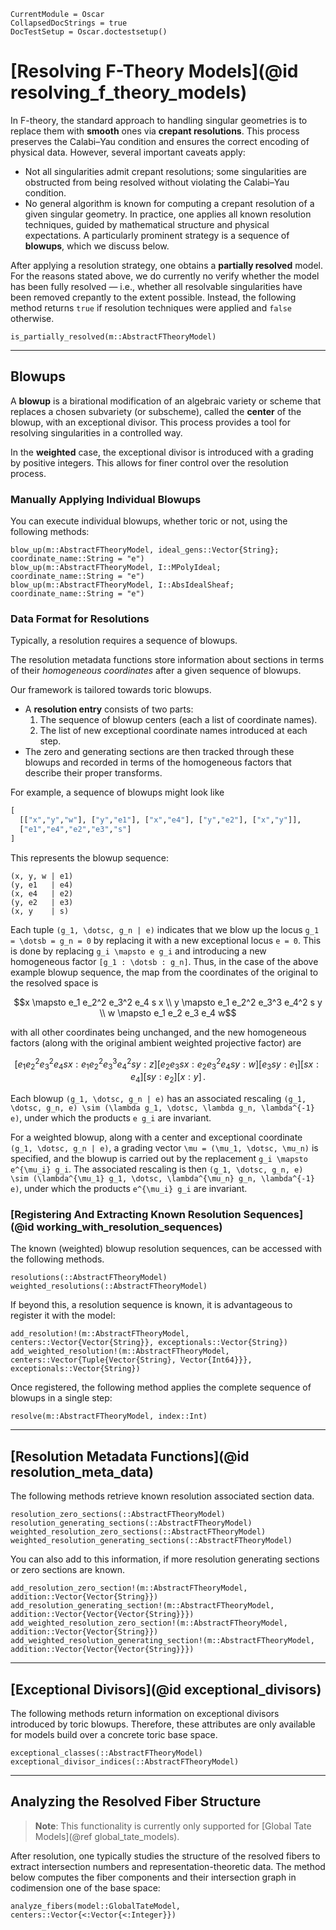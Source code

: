 ```@meta
CurrentModule = Oscar
CollapsedDocStrings = true
DocTestSetup = Oscar.doctestsetup()
```

# [Resolving F-Theory Models](@id resolving_f_theory_models)

In F-theory, the standard approach to handling singular geometries is to replace them with **smooth** ones
via **crepant resolutions**. This process preserves the Calabi–Yau condition and ensures the correct encoding
of physical data. However, several important caveats apply:

- Not all singularities admit crepant resolutions; some singularities are obstructed from being resolved without violating the Calabi–Yau condition.
- No general algorithm is known for computing a crepant resolution of a given singular geometry. In practice, one applies all known resolution techniques, guided by mathematical structure and physical expectations. A particularly prominent strategy is a sequence of **blowups**, which we discuss below.

After applying a resolution strategy, one obtains a **partially resolved** model. For the reasons stated above,
we do currently no verify whether the model has been fully resolved — i.e., whether all resolvable singularities
have been removed crepantly to the extent possible. Instead, the following method returns `true` if resolution
techniques were applied and `false` otherwise.

```@docs
is_partially_resolved(m::AbstractFTheoryModel)
```

---

## Blowups

A **blowup** is a birational modification of an algebraic variety or scheme that replaces a chosen subvariety (or subscheme), called
the **center** of the blowup, with an exceptional divisor. This process provides a tool for resolving singularities in a controlled way.

In the **weighted** case, the exceptional divisor is introduced with a grading by positive integers. This allows for finer control
over the resolution process.

### Manually Applying Individual Blowups

You can execute individual blowups, whether toric or not, using the following methods:

```@docs
blow_up(m::AbstractFTheoryModel, ideal_gens::Vector{String}; coordinate_name::String = "e")
blow_up(m::AbstractFTheoryModel, I::MPolyIdeal; coordinate_name::String = "e")
blow_up(m::AbstractFTheoryModel, I::AbsIdealSheaf; coordinate_name::String = "e")
```

### Data Format for Resolutions

Typically, a resolution requires a sequence of blowups.

The resolution metadata functions store information about sections in terms of their *homogeneous coordinates* after a given sequence of blowups.  

Our framework is tailored towards toric blowups.

- A **resolution entry** consists of two parts:
  1. The sequence of blowup centers (each a list of coordinate names).
  2. The list of new exceptional coordinate names introduced at each step.
- The zero and generating sections are then tracked through these blowups and recorded in terms of the homogeneous factors that describe their proper transforms.

For example, a sequence of blowups might look like

```julia
[
  [["x","y","w"], ["y","e1"], ["x","e4"], ["y","e2"], ["x","y"]],
  ["e1","e4","e2","e3","s"]
]
```

This represents the blowup sequence:

```text
(x, y, w | e1)
(y, e1   | e4)
(x, e4   | e2)
(y, e2   | e3)
(x, y    | s)
```

Each tuple ``(g_1, \dotsc, g_n | e)`` indicates that we blow up the locus ``g_1 = \dotsb = g_n = 0`` by replacing it with a new exceptional locus ``e = 0``. This is done by replacing ``g_i \mapsto e g_i`` and introducing a new homogeneous factor ``[g_1 : \dotsb : g_n]``. Thus, in the case of the above example blowup sequence, the map from the coordinates of the original to the resolved space is
```math
x \mapsto e_1 e_2^2 e_3^2 e_4 s x \\
y \mapsto e_1 e_2^2 e_3^3 e_4^2 s y \\
w \mapsto e_1 e_2 e_3 e_4 w
```
with all other coordinates being unchanged, and the new homogeneous factors (along with the original ambient weighted projective factor) are
```math
[e_1 e_2^2 e_3^2 e_4 s x : e_1 e_2^2 e_3^3 e_4^2 s y : z] [e_2 e_3 s x : e_2 e_3^2 e_4 s y : w] [e_3 s y : e_1] [s x : e_4] [s y : e_2] [x : y]\,.
```
Each blowup ``(g_1, \dotsc, g_n | e)`` has an associated rescaling ``(g_1, \dotsc, g_n, e) \sim (\lambda g_1, \dotsc, \lambda g_n, \lambda^{-1} e)``, under which the products ``e g_i`` are invariant.

For a weighted blowup, along with a center and exceptional coordinate ``(g_1, \dotsc, g_n | e)``, a grading vector ``\mu = (\mu_1, \dotsc, \mu_n)`` is specified, and the blowup is carried out by the replacement ``g_i \mapsto e^{\mu_i} g_i``. The associated rescaling is then ``(g_1, \dotsc, g_n, e) \sim (\lambda^{\mu_1} g_1, \dotsc, \lambda^{\mu_n} g_n, \lambda^{-1} e)``, under which the products ``e^{\mu_i} g_i`` are invariant.

### [Registering And Extracting Known Resolution Sequences](@id working_with_resolution_sequences)

The known (weighted) blowup resolution sequences, can be accessed with the following methods.

```@docs
resolutions(::AbstractFTheoryModel)
weighted_resolutions(::AbstractFTheoryModel)
```

If beyond this, a resolution sequence is known, it is advantageous to register it with the model:

```@docs
add_resolution!(m::AbstractFTheoryModel, centers::Vector{Vector{String}}, exceptionals::Vector{String})
add_weighted_resolution!(m::AbstractFTheoryModel, centers::Vector{Tuple{Vector{String}, Vector{Int64}}}, exceptionals::Vector{String})
```

Once registered, the following method applies the complete sequence of blowups in a single step:

```@docs
resolve(m::AbstractFTheoryModel, index::Int)
```

---

## [Resolution Metadata Functions](@id resolution_meta_data)

The following methods retrieve known resolution associated section data.

```@docs
resolution_zero_sections(::AbstractFTheoryModel)
resolution_generating_sections(::AbstractFTheoryModel)
weighted_resolution_zero_sections(::AbstractFTheoryModel)
weighted_resolution_generating_sections(::AbstractFTheoryModel)
```

You can also add to this information, if more resolution generating sections or zero sections are known.

```@docs
add_resolution_zero_section!(m::AbstractFTheoryModel, addition::Vector{Vector{String}})
add_resolution_generating_section!(m::AbstractFTheoryModel, addition::Vector{Vector{Vector{String}}})
add_weighted_resolution_zero_section!(m::AbstractFTheoryModel, addition::Vector{Vector{String}})
add_weighted_resolution_generating_section!(m::AbstractFTheoryModel, addition::Vector{Vector{Vector{String}}})
```

---

## [Exceptional Divisors](@id exceptional_divisors)

The following methods return information on exceptional divisors introduced by toric blowups.
Therefore, these attributes are only available for models build over a concrete toric base space.

```@docs
exceptional_classes(::AbstractFTheoryModel)
exceptional_divisor_indices(::AbstractFTheoryModel)
```

---

## Analyzing the Resolved Fiber Structure

> **Note**: This functionality is currently only supported for [Global Tate Models](@ref global_tate_models).

After resolution, one typically studies the structure of the resolved fibers to extract intersection numbers
and representation-theoretic data. The method below computes the fiber components and their intersection graph
in codimension one of the base space:

```@docs
analyze_fibers(model::GlobalTateModel, centers::Vector{<:Vector{<:Integer}})
```
